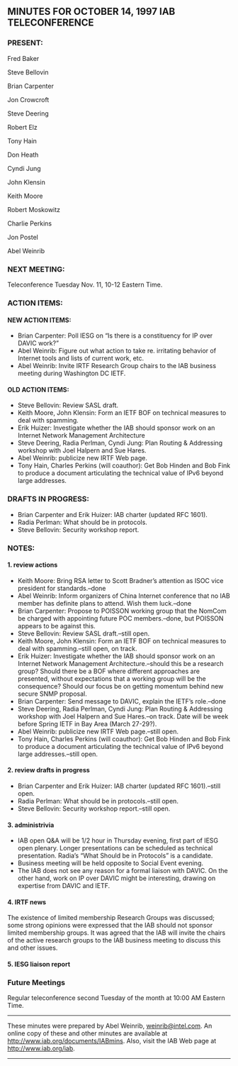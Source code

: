 
MINUTES FOR OCTOBER 14, 1997 IAB TELECONFERENCE
-----------------------------------------------


### PRESENT:



 Fred Baker  

 Steve Bellovin  

 Brian Carpenter  

 Jon Crowcroft  

 Steve Deering  

 Robert Elz  

 Tony Hain  

 Don Heath  

 Cyndi Jung  

 John Klensin  

 Keith Moore  

 Robert Moskowitz  

 Charlie Perkins  

 Jon Postel  

Abel Weinrib

### NEXT MEETING:



Teleconference Tuesday Nov. 11, 10-12 Eastern Time.


### ACTION ITEMS:


#### NEW ACTION ITEMS:

+ Brian Carpenter: Poll IESG on “Is there is a constituency for IP over DAVIC work?”
+ Abel Weinrib: Figure out what action to take re. irritating behavior of Internet tools and lists of current work, etc.
+ Abel Weinrib: Invite IRTF Research Group chairs to the IAB business meeting during Washington DC IETF.

#### OLD ACTION ITEMS:

+ Steve Bellovin: Review SASL draft.
+ Keith Moore, John Klensin: Form an IETF BOF on technical measures to deal with spamming.
+ Erik Huizer: Investigate whether the IAB should sponsor work on an Internet Network Management Architecture
+ Steve Deering, Radia Perlman, Cyndi Jung: Plan Routing & Addressing workshop with Joel Halpern and Sue Hares.
+ Abel Weinrib: publicize new IRTF Web page.
+ Tony Hain, Charles Perkins (will coauthor): Get Bob Hinden and Bob Fink to produce a document articulating the technical value of IPv6 beyond large addresses.


### DRAFTS IN PROGRESS:


* Brian Carpenter and Erik Huizer: IAB charter (updated RFC 1601).
* Radia Perlman: What should be in protocols.
* Steve Bellovin: Security workshop report.


### NOTES:


#### 1. review actions

+ Keith Moore: Bring RSA letter to Scott Bradner’s attention as ISOC vice president for standards.–done
+ Abel Weinrib: Inform organizers of China Internet conference that no IAB member has definite plans to attend. Wish them luck.–done
+ Brian Carpenter: Propose to POISSON working group that the NomCom be charged with appointing future POC members.–done, but POISSON appears to be against this.
+ Steve Bellovin: Review SASL draft.–still open.
+ Keith Moore, John Klensin: Form an IETF BOF on technical measures to deal with spamming.–still open, on track.
+ Erik Huizer: Investigate whether the IAB should sponsor work on an Internet Network Management Architecture.–should this be a research group? Should there be a BOF where different approaches are presented, without expectations that a working group will be the consequence? Should our focus be on getting momentum behind new secure SNMP proposal.
+ Brian Carpenter: Send message to DAVIC, explain the IETF’s role.–done
+ Steve Deering, Radia Perlman, Cyndi Jung: Plan Routing & Addressing workshop with Joel Halpern and Sue Hares.–on track. Date will be week before Spring IETF in Bay Area (March 27-29?).
+ Abel Weinrib: publicize new IRTF Web page.–still open.
+ Tony Hain, Charles Perkins (will coauthor): Get Bob Hinden and Bob Fink to produce a document articulating the technical value of IPv6 beyond large addresses.–still open.

#### 2. review drafts in progress

+ Brian Carpenter and Erik Huizer: IAB charter (updated RFC 1601).–still open.
+ Radia Perlman: What should be in protocols.–still open.
+ Steve Bellovin: Security workshop report.–still open.

#### 3. administrivia

+ IAB open Q&A will be 1/2 hour in Thursday evening, first part of IESG open plenary. Longer presentations can be scheduled as technical presentation. Radia’s “What Should be in Protocols” is a candidate.
+ Business meeting will be held opposite to Social Event evening.
+ The IAB does not see any reason for a formal liaison with DAVIC. On the other hand, work on IP over DAVIC might be interesting, drawing on expertise from DAVIC and IETF.

#### 4. IRTF news

The existence of limited membership Research Groups was discussed; some strong opinions were expressed that the IAB should not sponsor limited membership groups. It was agreed that the IAB will invite the chairs of the active research groups to the IAB business meeting to discuss this and other issues.


#### 5. IESG liaison report



### Future Meetings



Regular teleconference second Tuesday of the month at 10:00 AM Eastern Time.




---


These minutes were prepared by Abel Weinrib, weinrib@intel.com. An online copy of these and other minutes are available at http://www.iab.org/documents/IABmins. Also, visit the IAB Web page at http://www.iab.org/iab.




---


